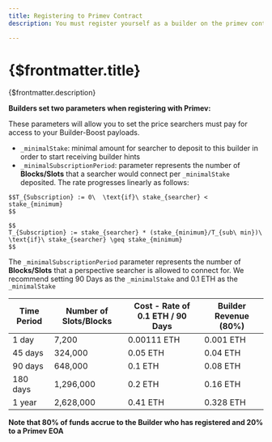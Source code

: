 ```yaml
---
title: Registering to Primev Contract
description: You must register yourself as a builder on the primev contract to enable activity.

---
```


# {$frontmatter.title}

{$frontmatter.description}
    
**Builders set two parameters when registering with Primev:**

These parameters will allow you to set the price searchers must pay for access to your Builder-Boost payloads. 

- `_minimalStake`: minimal amount for searcher to deposit to this builder in order to start receiving builder hints
- `_minimalSubscriptionPeriod`:  parameter represents the number of **Blocks/Slots** that a searcher would connect per `_minimalStake` deposited. The rate progresses linearly as follows:
```    
$$T_{Subscription} := 0\  \text{if}\ stake_{searcher} < stake_{minimum}
$$

$$
T_{Subscription} := stake_{searcher} * (stake_{minimum}/T_{sub\ min})\  \text{if}\ stake_{searcher} \geq stake_{minimum}
$$
```

The `_minimalSubscriptionPeriod` parameter represents the number of **Blocks/Slots** that a perspective searcher is allowed to connect for. We recommend setting 90 Days as the `_minimalStake` and 0.1 ETH as the `_minimalStake`
    
    
| Time Period | Number of Slots/Blocks | Cost - Rate of 0.1 ETH  / 90 Days | Builder Revenue (80%)  |
| --- | --- | --- | --- |
| 1 day | 7,200 | 0.00111 ETH | 0.001 ETH |
| 45 days | 324,000 | 0.05 ETH | 0.04 ETH |
| 90 days | 648,000 | 0.1 ETH | 0.08 ETH |
| 180 days | 1,296,000 | 0.2 ETH | 0.16 ETH |
| 1 year | 2,628,000 | 0.41 ETH | 0.328 ETH |

**Note that 80% of funds accrue to the Builder who has registered and 20% to a Primev EOA**